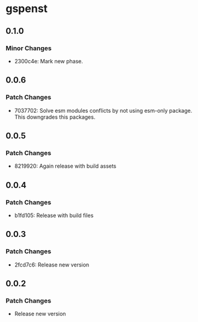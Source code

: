 # gspenst

## 0.1.0

### Minor Changes

- 2300c4e: Mark new phase.

## 0.0.6

### Patch Changes

- 7037702: Solve esm modules conflicts by not using esm-only package. This downgrades this packages.

## 0.0.5

### Patch Changes

- 8219920: Again release with build assets

## 0.0.4

### Patch Changes

- b1fd105: Release with build files

## 0.0.3

### Patch Changes

- 2fcd7c6: Release new version

## 0.0.2

### Patch Changes

- Release new version
